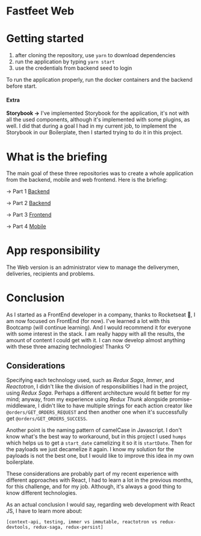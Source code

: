 # Fastfeet Web

# Getting started

1. after cloning the repository, use `yarn` to download dependencies
2. run the application by typing `yarn start`
3. use the credentials from backend seed to login

To run the application properly, run the docker containers and the backend before start.

#### Extra

**Storybook →** I've implemented Storybook for the application, it's not with all the used components, although it's implemented with some plugins, as well. I did that during a goal I had in my current job, to implement the Storybook in our Boilerplate, then I started trying to do it in this project.

# What is the briefing

The main goal of these three repositories was to create a whole application from the backend, mobile and web frontend.
Here is the briefing:

→ Part 1 [Backend](https://github.com/Rocketseat/bootcamp-gostack-desafio-02/)

→ Part 2 [Backend](https://github.com/Rocketseat/bootcamp-gostack-desafio-03/)

→ Part 3 [Frontend](https://github.com/Rocketseat/bootcamp-gostack-desafio-09/)

→ Part 4 [Mobile](https://github.com/Rocketseat/bootcamp-gostack-desafio-10/)

# App responsibility

The Web version is an administrator view to manage the deliverymen, deliveries, recipients and problems.

# Conclusion

As I started as a FrontEnd developer in a company, thanks to Rocketseat 🚀, I am now focused on FrontEnd (for now). I've learned a lot with this Bootcamp (will continue learning). And I would recommend it for everyone with some interest in the stack. I am really happy with all the results, the amount of content I could get with it. I can now develop almost anything with these three amazing technologies! Thanks ♡

## Considerations

Specifying each technology used, such as _Redux Saga_, _Immer_, and _Reactotron_, I didn't like the division of responsibilities I had in the project, using _Redux Saga_. Perhaps a different architecture would fit better for my mind; anyway, from my experience using _Redux Thunk_ alongside promise-middleware, I didn't like to have multiple strings for each action creator like `@orders/GET_ORDERS_REQUEST` and then another one when it's successfully get `@orders/GET_ORDERS_SUCCESS`.

Another point is the naming pattern of camelCase in Javascript. I don't know what's the best way to workaround, but in this project I used `humps` which helps us to get a `start_date` camelizing it so it is `startDate`. Then for the payloads we just decamelize it again. I know my solution for the payloads is not the best one, but I would like to improve this idea in my own boilerplate.

These considerations are probably part of my recent experience with different approaches with React, I had to learn a lot in the previous months, for this challenge, and for my job. Although, it's always a good thing to know different technologies.

As an actual conclusion I would say, regarding web development with React JS, I have to learn more about:

```
[context-api, testing, immer vs immutable, reactotron vs redux-devtools, redux-saga, redux-persist]
```
